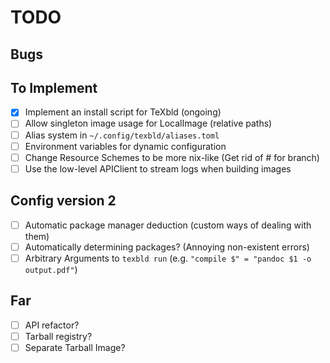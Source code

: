 # TODO

## Bugs

## To Implement

- [x] Implement an install script for TeXbld (ongoing)
- [ ] Allow singleton image usage for LocalImage (relative paths)
- [ ] Alias system in `~/.config/texbld/aliases.toml`
- [ ] Environment variables for dynamic configuration
- [ ] Change Resource Schemes to be more nix-like (Get rid of \# for branch)
- [ ] Use the low-level APIClient to stream logs when building images

## Config version 2

- [ ] Automatic package manager deduction (custom ways of dealing with them)
- [ ] Automatically determining packages? (Annoying non-existent errors)
- [ ] Arbitrary Arguments to `texbld run` (e.g. `"compile $" = "pandoc $1 -o output.pdf"`)

## Far

- [ ] API refactor?
- [ ] Tarball registry?
- [ ] Separate Tarball Image?
